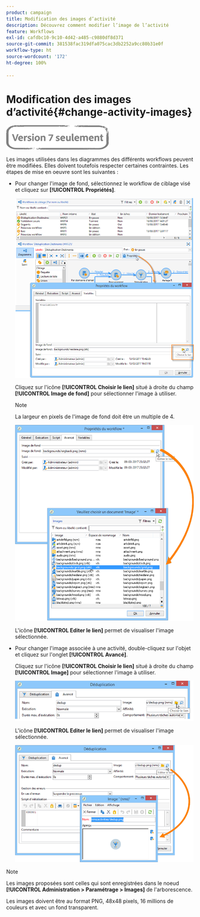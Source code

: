 ```yaml
---
product: campaign
title: Modification des images d’activité
description: Découvrez comment modifier l’image de l’activité
feature: Workflows
exl-id: cafdbc10-9c10-4d42-a485-c9880df8d371
source-git-commit: 381538fac319dfa075cac3db2252a9cc80b31e0f
workflow-type: ht
source-wordcount: '172'
ht-degree: 100%

---
```


# Modification des images d’activité{#change-activity-images}

![](../../assets/v7-only.svg)

Les images utilisées dans les diagrammes des différents workflows peuvent être modifiées. Elles doivent toutefois respecter certaines contraintes. Les étapes de mise en oeuvre sont les suivantes :

* Pour changer l&#39;image de fond, sélectionnez le workflow de ciblage visé et cliquez sur **[!UICONTROL Propriétés]**.

   ![](assets/s_user_segmentation_properties_tab.png)

   Cliquez sur l&#39;icône **[!UICONTROL Choisir le lien]** situé à droite du champ **[!UICONTROL Image de fond]** pour sélectionner l&#39;image à utiliser.

   >[!NOTE]
   >
   >La largeur en pixels de l&#39;image de fond doit être un multiple de 4.

   ![](assets/s_user_segmentation_background_select.png)

   L&#39;icône **[!UICONTROL Editer le lien]** permet de visualiser l&#39;image sélectionnée.

* Pour changer l&#39;image associée à une activité, double-cliquez sur l&#39;objet et cliquez sur l&#39;onglet **[!UICONTROL Avancé]**.

   Cliquez sur l&#39;icône **[!UICONTROL Choisir le lien]** situé à droite du champ **[!UICONTROL Image]** pour sélectionner l&#39;image à utiliser.

   ![](assets/s_user_segmentation_activity_image.png)

   L&#39;icône **[!UICONTROL Editer le lien]** permet de visualiser l&#39;image sélectionnée.

   ![](assets/s_user_segmentation_activity_image_select.png)

>[!NOTE]
>
>Les images proposées sont celles qui sont enregistrées dans le noeud **[!UICONTROL Administration > Paramétrage > Images]** de l&#39;arborescence.
>  
>Les images doivent être au format PNG, 48x48 pixels, 16 millions de couleurs et avec un fond transparent.
